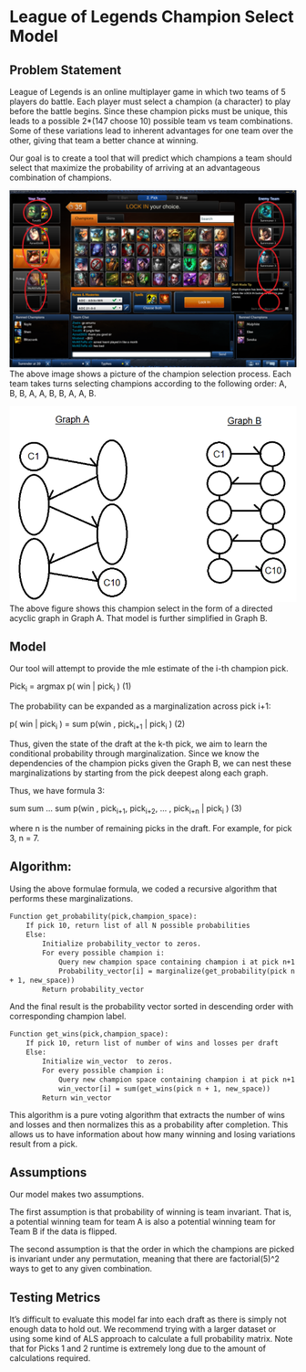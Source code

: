 # League of Legends Champion Select Model

## Problem Statement
League of Legends is an online multiplayer game in which two teams of 5 players do battle. Each player must select a champion (a character) to play before the battle begins. Since these champion picks must be unique, this leads to a possible 2*(147 choose 10) possible team vs team combinations.  Some of these variations lead to inherent advantages for one team over the other, giving that team a better chance at winning.

Our goal is to create a tool that will predict which champions a team should select that maximize the probability of arriving at an advantageous combination of champions.

![](champ_select.png)
The above image shows a picture of the champion selection process. Each team takes turns selecting champions according to the following order:  A, B, B, A, A, B, B, A, A, B. 

![](champ_graph.png)
The above figure shows this champion select in the form of a directed acyclic graph in Graph A.  That model is further simplified in Graph B. 

## Model

Our tool will attempt to provide the mle estimate of the i-th champion pick.

Pick<sub>i</sub> = argmax p( win | pick<sub>i</sub> )                                       (1)

The probability can be expanded as a marginalization across pick i+1:

p( win | pick<sub>i</sub> ) = sum p(win , pick<sub>i+1</sub> | pick<sub>i</sub> )                                   (2)

Thus, given the state of the draft at the k-th pick, we aim to learn the conditional probability through marginalization.
Since we know the dependencies of the champion picks given the Graph B, we can nest these marginalizations by starting from the pick deepest along each graph.

Thus, we have formula 3:

sum sum ... sum p(win , pick<sub>i+1</sub>, pick<sub>i+2</sub>, ... , pick<sub>i+n</sub> | pick<sub>i</sub> )                        (3)

where n is the number of remaining picks in the draft. For example, for pick 3, n = 7.




## Algorithm:

Using the above formulae formula, we coded a recursive algorithm that performs these marginalizations.

	Function get_probability(pick,champion_space):
		If pick 10, return list of all N possible probabilities
		Else:
			Initialize probability_vector to zeros.
			For every possible champion i:
				Query new champion space containing champion i at pick n+1
				Probability_vector[i] = marginalize(get_probability(pick n + 1, new_space))
			Return probability_vector

And the final result is the probability vector sorted in descending order with corresponding champion label.

	Function get_wins(pick,champion_space):
		If pick 10, return list of number of wins and losses per draft
		Else:
			Initialize win_vector  to zeros.
			For every possible champion i:
				Query new champion space containing champion i at pick n+1
				win_vector[i] = sum(get_wins(pick n + 1, new_space))
			Return win_vector

This algorithm is a pure voting algorithm that extracts the number of wins and losses and then normalizes this as a probability after completion. This allows us to have information about how many winning and losing variations result from a pick.


## Assumptions

Our model makes two assumptions.

The first assumption is that probability of winning is team invariant. That is, a potential winning team for team A is also a potential winning team for Team B if the data is flipped.

The second assumption is that the order in which the champions are picked is invariant under any permutation, meaning that there are factorial(5)^2 ways to get to any given combination.
 
## Testing Metrics
It’s difficult to evaluate this model far into each draft as there is simply not enough data to hold out.
We recommend trying with a larger dataset or using some kind of ALS approach to calculate a full probability matrix.
Note that for Picks 1 and 2 runtime is extremely long due to the amount of calculations required.